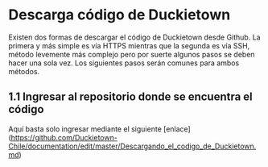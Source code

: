 # Descarga código de Duckietown

Existen dos formas de descargar el código de Duckietown desde Github. La primera y más simple es vía HTTPS mientras que la segunda es vía SSH, método levemente más complejo pero por suerte algunos pasos se deben hacer una sola vez. Los siguientes pasos serán comunes para ambos métodos.

## 1.1 Ingresar al repositorio donde se encuentra el código

Aquí basta solo ingresar mediante el siguiente [enlace] (https://github.com/Duckietown-Chile/documentation/edit/master/Descargando_el_codigo_de_Duckietown.md)
